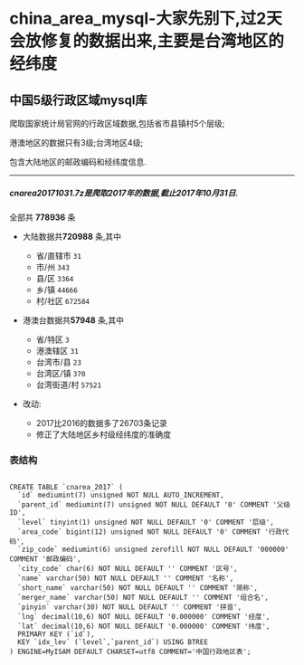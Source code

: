 # china_area_mysql-大家先别下,过2天会放修复的数据出来,主要是台湾地区的经纬度
## 中国5级行政区域mysql库

  爬取国家统计局官网的行政区域数据,包括省市县镇村5个层级;
  
  港澳地区的数据只有3级;台湾地区4级;
  
  包含大陆地区的邮政编码和经纬度信息.
  
---------------------------------------
#####  cnarea20171031.7z是爬取2017年的数据,截止2017年10月31日.

  全部共 **778936** 条  
  - 大陆数据共**720988** 条,其中
     - 省/直辖市 `31`
     - 市/州 `343`
     - 县/区 `3364`
     - 乡/镇 `44666`
     - 村/社区 `672584`
     
  - 港澳台数据共**57948** 条,其中
     - 省/特区 `3`
     - 港澳辖区 `31`
     - 台湾市/县 `23`
     - 台湾区/镇 `370`
     - 台湾街道/村 `57521`  
  
  - 改动:  
    - 2017比2016的数据多了26703条记录
    - 修正了大陆地区乡村级经纬度的准确度
### 表结构

```mysql

CREATE TABLE `cnarea_2017` (
  `id` mediumint(7) unsigned NOT NULL AUTO_INCREMENT,
  `parent_id` mediumint(7) unsigned NOT NULL DEFAULT '0' COMMENT '父级ID',
  `level` tinyint(1) unsigned NOT NULL DEFAULT '0' COMMENT '层级',
  `area_code` bigint(12) unsigned NOT NULL DEFAULT '0' COMMENT '行政代码',
  `zip_code` mediumint(6) unsigned zerofill NOT NULL DEFAULT '000000' COMMENT '邮政编码',
  `city_code` char(6) NOT NULL DEFAULT '' COMMENT '区号',
  `name` varchar(50) NOT NULL DEFAULT '' COMMENT '名称',
  `short_name` varchar(50) NOT NULL DEFAULT '' COMMENT '简称',
  `merger_name` varchar(50) NOT NULL DEFAULT '' COMMENT '组合名',
  `pinyin` varchar(30) NOT NULL DEFAULT '' COMMENT '拼音',
  `lng` decimal(10,6) NOT NULL DEFAULT '0.000000' COMMENT '经度',
  `lat` decimal(10,6) NOT NULL DEFAULT '0.000000' COMMENT '纬度',
  PRIMARY KEY (`id`),
  KEY `idx_lev` (`level`,`parent_id`) USING BTREE
) ENGINE=MyISAM DEFAULT CHARSET=utf8 COMMENT='中国行政地区表';

```
